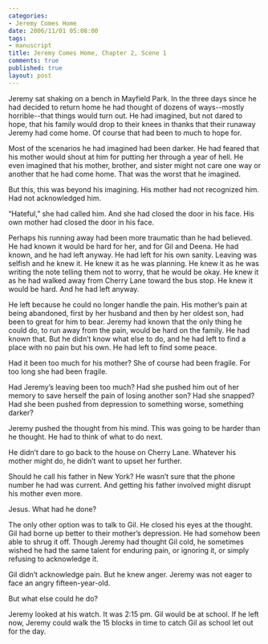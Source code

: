 ```yaml
--- 
categories: 
- Jeremy Comes Home
date: 2006/11/01 05:08:00
tags: 
- manuscript
title: Jeremy Comes Home, Chapter 2, Scene 1
comments: true
published: true
layout: post
---
```


Jeremy sat shaking on a bench in Mayfield Park.  In the three days since he had decided to return home he had thought of dozens of ways--mostly horrible--that things would turn out.  He had imagined, but not dared to hope, that his family would drop to their knees in thanks that their runaway Jeremy had come home.  Of course that had been to much to hope for.

Most of the scenarios he had imagined had been darker.  He had feared that his mother would shout at him for putting her through a year of hell.  He even imagined that his mother, brother, and sister might not care one way or another that he had come home.  That was the worst that he imagined.

But this, this was beyond his imagining.  His mother had not recognized him.  Had not acknowledged him.

“Hateful,” she had called him.  And she had closed the door in his face.  His own mother had closed the door in his face.

Perhaps his running away had been more traumatic than he had believed.  He had known it would be hard for her, and for Gil and Deena.  He had known, and he had left anyway.  He had left for his own sanity.  Leaving was selfish and he knew it.  He knew it as he was planning.  He knew it as he was writing the note telling them not to worry, that he would be okay.  He knew it as he had walked away from Cherry Lane toward the bus stop.  He knew it would be hard.  And he had left anyway.

He left because he could no longer handle the pain.  His mother’s pain at being abandoned, first by her husband and then by her oldest son, had been to great for him to bear.  Jeremy had known that the only thing he could do, to run away from the pain, would be hard on the family.  He had known that.  But he didn’t know what else to do, and he had left to find a place with no pain but his own.  He had left to find some peace.

Had it been too much for his mother?  She of course had been fragile.  For too long she had been fragile.

Had Jeremy’s leaving been too much?  Had she pushed him out of her memory to save herself the pain of losing another son?  Had she snapped?  Had she been pushed from depression to something worse, something darker?

Jeremy pushed the thought from his mind.  This was going to be harder than he thought.  He had to think of what to do next.

He didn’t dare to go back to the house on Cherry Lane.  Whatever his mother might do, he didn’t want to upset her further.

Should he call his father in New York?  He wasn’t sure that the phone number he had was current.  And getting his father involved might disrupt his mother even more.

Jesus.  What had he done?

The only other option was to talk to Gil.  He closed his eyes at the thought.  Gil had borne up better to their mother’s depression.  He had somehow been able to shrug it off.  Though Jeremy had thought Gil cold, he sometimes wished he had the same talent for enduring pain, or ignoring it, or simply refusing to acknowledge it.

Gil didn’t acknowledge pain.  But he knew anger.  Jeremy was not eager to face an angry fifteen-year-old.

But what else could he do?

Jeremy looked at his watch.  It was 2:15 pm.  Gil would be at school.  If he left now, Jeremy could walk the 15 blocks in time to catch Gil as school let out for the day.
